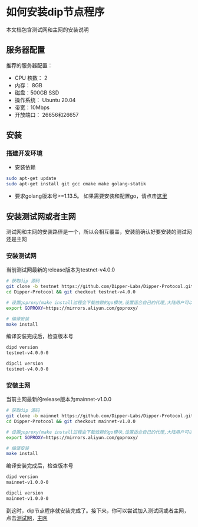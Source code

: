 # 如何安装dip节点程序
本文档包含测试网和主网的安装说明

## 服务器配置

推荐的服务器配置：

* CPU 核数： 2
* 内存： 8GB
* 磁盘：500GB SSD
* 操作系统： Ubuntu 20.04
* 带宽：10Mbps
* 开放端口： 26656和26657


## 安装

### 搭建开发环境

* 安装依赖

```bash
sudo apt-get update
sudo apt-get install git gcc cmake make golang-statik
```

* 要求golang版本号>=1.13.5。 如果需要安装和配置go，请点击[这里](../software/go-install.md)

## 安装测试网或者主网
测试网和主网的安装路径是一个，所以会相互覆盖，安装前确认好要安装的测试网还是主网

### 安装测试网
当前测试网最新的release版本为testnet-v4.0.0

```bash
# 获取dip 源码
git clone -b testnet https://github.com/Dipper-Labs/Dipper-Protocol.git
cd Dipper-Protocol && git checkout testnet-v4.0.0

# 设置goproxy(make install过程会下载依赖的go模块,设置适合自己的代理,大陆用户可以设置以下代理来加快下载速度)
export GOPROXY=https://mirrors.aliyun.com/goproxy/

# 编译安装
make install
```

编译安装完成后，检查版本号

```bash
dipd version
testnet-v4.0.0-0

dipcli version
testnet-v4.0.0-0
```

### 安装主网
当前主网最新的release版本为mainnet-v1.0.0

```bash
# 获取dip 源码
git clone -b mainnet https://github.com/Dipper-Labs/Dipper-Protocol.git
cd Dipper-Protocol && git checkout mainnet-v1.0.0

# 设置goproxy(make install过程会下载依赖的go模块,设置适合自己的代理,大陆用户可以设置以下代理来加快下载速度)
export GOPROXY=https://mirrors.aliyun.com/goproxy/

# 编译安装
make install
```

编译安装完成后，检查版本号

```bash
dipd version
mainnet-v1.0.0-0

dipcli version
mainnet-v1.0.0-0
```

到这时，dip节点程序就安装完成了。接下来，你可以尝试加入测试网或者主网，点击[测试网](../get-started/how-to-join-testnet.md)，[主网](../get-started/how-to-join-mainnet.md)
